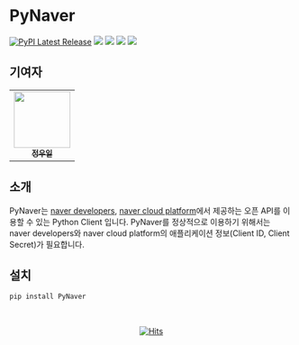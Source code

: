 # PyNaver

[![PyPI Latest Release](https://img.shields.io/pypi/v/pynaver.svg)](https://pypi.org/project/pynaver/)
![](https://img.shields.io/badge/python-3.8-blue.svg)
![](https://img.shields.io/badge/pandas-1.4.4-red.svg)
![](https://img.shields.io/badge/requests-2.28.1-yellow.svg)
![](https://img.shields.io/badge/api-naver-green.svg)

## 기여자

<div align="center">
    <table>
    <tr>
        <td align="center">
            <a href="https://github.com/wooiljeong">
            <img src="https://avatars.githubusercontent.com/u/38076110?v=4" width="100px;" alt=""/><br />
            <sub><b>정우일</b></sub></a><br />
        </td>
    </tr>
    </table>
</div>

## 소개

PyNaver는 [naver developers](https://developers.naver.com/), [naver cloud platform](https://www.ncloud.com/)에서 제공하는 오픈 API를 이용할 수 있는 Python Client 입니다. PyNaver를 정상적으로 이용하기 위해서는 naver developers와 naver cloud platform의 애플리케이션 정보(Client ID, Client Secret)가 필요합니다.

## 설치

```bash
pip install PyNaver
```

<br>

<div align=center>

[![Hits](https://hits.seeyoufarm.com/api/count/incr/badge.svg?url=https%3A%2F%2Fgithub.com%2FWooilJeong%2FPyNaver&count_bg=%2300CBFF&title_bg=%23555555&icon=&icon_color=%23E7E7E7&title=hits&edge_flat=false)](https://hits.seeyoufarm.com)

</div>
